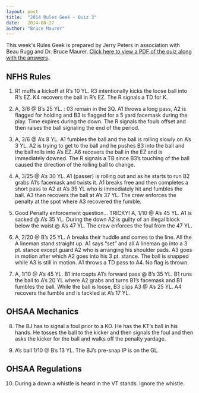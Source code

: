 ```yaml
---
layout: post
title:  "2014 Rules Geek - Quiz 3"
date:   2014-08-27
author: "Bruce Maurer"
---
```


This week's Rules Geek is prepared by Jerry Peters in association with Beau Rugg
and Dr. Bruce Maurer. [Click here to view a PDF of the quiz along with the
answers](https://storage.googleapis.com/ohsaa-websites/quizzes/2014/2014_rules_geek_quiz_3_revised.pdf).

## NFHS Rules
1. R1 muffs a kickoff at R’s 10 YL. R3 intentionally kicks the loose ball into
   R’s EZ. K4 recovers the ball in R’s EZ. The R signals a TD for K.

2. A, 3/6 @ B’s 25 YL. : 03 remain in the 3Q. A1 throws a long pass, A2 is
   flagged for holding and B3 is flagged for a 5 yard facemask during the play.
Time expires during the down. The R signals the fouls offset and then raises the
ball signaling the end of the period.

3. A, 3/6 @ A’s 8 YL. A1 fumbles the ball and the ball is rolling slowly on A’s
   3 YL. A2 is trying to get to the ball and he pushes B3 into the ball and the
ball rolls into A’s EZ. A6 recovers the ball in the EZ and is immediately
downed. The R signals a TB since B3’s touching of the ball caused the direction
of the rolling ball to change.

4. A, 3/25 @ A’s 30 YL. A1 (passer) is rolling out and as he starts to run B2
   grabs A1’s facemask and twists it. A1 breaks free and then completes a short
pass to A2 at A’s 35 YL who is immediately hit and fumbles the ball. A3 then
recovers the ball at A’s 37 YL. The crew enforces the penalty at the spot where
A3 recovered the fumble.

5. Good Penalty enforcement question... TRICKY! A, 1/10 @ A’s 45 YL. A1 is
   sacked @ A’s 35 YL. During the down A2 is guilty of an illegal block below
the waist @ A’s 47 YL. The crew enforces the foul from the 47 YL.

6. A, 2/20 @ B’s 25 YL. A breaks their huddle and comes to the line. All the A
   lineman stand straight up. A1 says “set” and all A lineman go into a 3 pt.
stance except guard A2 who is arranging his shoulder pads. A3 goes in motion
after which A2 goes into his 3 pt. stance. The ball is snapped while A3 is still
in motion. A1 throws a TD pass to A4. No flag is thrown.

7. A, 1/10 @ A’s 45 YL. B1 intercepts A1’s forward pass @ B’s 35 YL. B1 runs the
   ball to A’s 20 YL where A2 grabs and turns B1’s facemask and B1 fumbles the
ball. While the ball is loose, B3 clips A3 @ A’s 25 YL. A4 recovers the fumble
and is tackled at A’s 17 YL.

## OHSAA Mechanics
8. The BJ has to signal a foul prior to a KO. He has the KT’s ball in his hands.
   He tosses the ball to the kicker and then signals the foul and then asks the
kicker for the ball and walks off the penalty yardage.

9. A’s ball 1/10 @ B’s 13 YL. The BJ’s pre-snap IP is on the GL.

## OHSAA Regulations
10. During a down a whistle is heard in the VT stands. Ignore the whistle.
